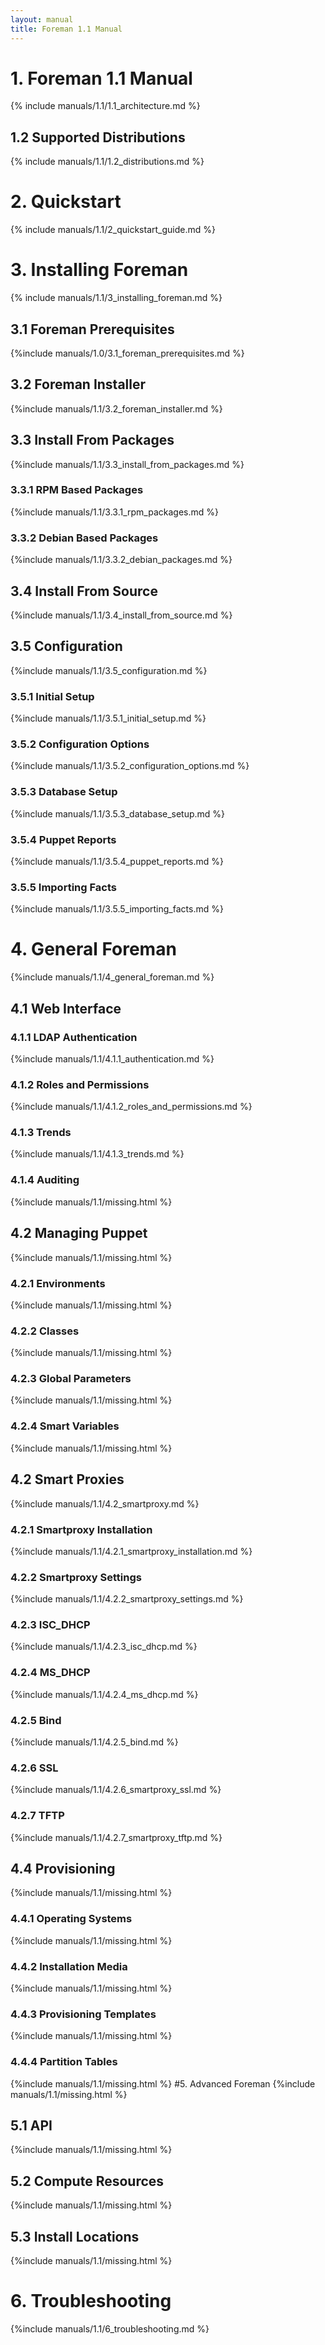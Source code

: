 ```yaml
---
layout: manual
title: Foreman 1.1 Manual
---
```


# 1. Foreman 1.1 Manual
{% include manuals/1.1/1.1_architecture.md %}

## 1.2 Supported Distributions
{% include manuals/1.1/1.2_distributions.md %}

# 2. Quickstart
{% include manuals/1.1/2_quickstart_guide.md %}

# 3. Installing Foreman
{% include manuals/1.1/3_installing_foreman.md %}
## 3.1 Foreman Prerequisites
{%include manuals/1.0/3.1_foreman_prerequisites.md %}
## 3.2 Foreman Installer
{%include manuals/1.1/3.2_foreman_installer.md %}
## 3.3 Install From Packages
{%include manuals/1.1/3.3_install_from_packages.md %}
### 3.3.1 RPM Based Packages
{%include manuals/1.1/3.3.1_rpm_packages.md %}
### 3.3.2 Debian Based Packages
{%include manuals/1.1/3.3.2_debian_packages.md %}
## 3.4 Install From Source
{%include manuals/1.1/3.4_install_from_source.md %}
## 3.5 Configuration
{%include manuals/1.1/3.5_configuration.md %}
### 3.5.1 Initial Setup
{%include manuals/1.1/3.5.1_initial_setup.md %}
### 3.5.2 Configuration Options
{%include manuals/1.1/3.5.2_configuration_options.md %}
### 3.5.3 Database Setup
{%include manuals/1.1/3.5.3_database_setup.md %}
### 3.5.4 Puppet Reports
{%include manuals/1.1/3.5.4_puppet_reports.md %}
### 3.5.5 Importing Facts
{%include manuals/1.1/3.5.5_importing_facts.md %}

# 4. General Foreman
{%include manuals/1.1/4_general_foreman.md %}
## 4.1 Web Interface
### 4.1.1 LDAP Authentication
{%include manuals/1.1/4.1.1_authentication.md %}
### 4.1.2 Roles and Permissions
{%include manuals/1.1/4.1.2_roles_and_permissions.md %}
### 4.1.3 Trends
{%include manuals/1.1/4.1.3_trends.md %}

### 4.1.4 Auditing
{%include manuals/1.1/missing.html %}
## 4.2 Managing Puppet
{%include manuals/1.1/missing.html %}
### 4.2.1 Environments
{%include manuals/1.1/missing.html %}
### 4.2.2 Classes
{%include manuals/1.1/missing.html %}
### 4.2.3 Global Parameters
{%include manuals/1.1/missing.html %}
### 4.2.4 Smart Variables
{%include manuals/1.1/missing.html %}

## 4.2 Smart Proxies
{%include manuals/1.1/4.2_smartproxy.md %}
### 4.2.1 Smartproxy Installation
{%include manuals/1.1/4.2.1_smartproxy_installation.md %}
### 4.2.2 Smartproxy Settings
{%include manuals/1.1/4.2.2_smartproxy_settings.md %}
### 4.2.3 ISC_DHCP
{%include manuals/1.1/4.2.3_isc_dhcp.md %}
### 4.2.4 MS_DHCP
{%include manuals/1.1/4.2.4_ms_dhcp.md %}
### 4.2.5 Bind
{%include manuals/1.1/4.2.5_bind.md %}
### 4.2.6 SSL
{%include manuals/1.1/4.2.6_smartproxy_ssl.md %}
### 4.2.7 TFTP
{%include manuals/1.1/4.2.7_smartproxy_tftp.md %}
## 4.4 Provisioning
{%include manuals/1.1/missing.html %}
### 4.4.1 Operating Systems
{%include manuals/1.1/missing.html %}
### 4.4.2 Installation Media
{%include manuals/1.1/missing.html %}
### 4.4.3 Provisioning Templates
{%include manuals/1.1/missing.html %}
### 4.4.4 Partition Tables
{%include manuals/1.1/missing.html %}
#5. Advanced Foreman
 {%include manuals/1.1/missing.html %}
## 5.1 API
{%include manuals/1.1/missing.html %}
## 5.2 Compute Resources
{%include manuals/1.1/missing.html %}
## 5.3 Install Locations
{%include manuals/1.1/missing.html %}
# 6. Troubleshooting
{%include manuals/1.1/6_troubleshooting.md %}
